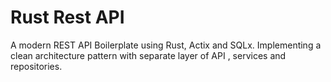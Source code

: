 # Rust Rest API

A modern REST API Boilerplate using Rust, Actix and SQLx. Implementing a clean architecture pattern with separate layer of API , services and repositories.

